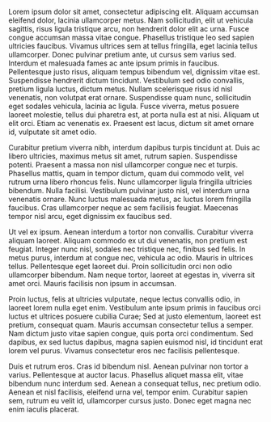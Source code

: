 Lorem ipsum dolor sit amet, consectetur adipiscing elit. Aliquam accumsan eleifend dolor, lacinia ullamcorper metus. Nam sollicitudin, elit ut vehicula sagittis, risus ligula tristique arcu, non hendrerit dolor elit ac urna. Fusce congue accumsan massa vitae congue. Phasellus tristique leo sed sapien ultricies faucibus. Vivamus ultrices sem at tellus fringilla, eget lacinia tellus ullamcorper. Donec pulvinar pretium ante, ut cursus sem varius sed. Interdum et malesuada fames ac ante ipsum primis in faucibus. Pellentesque justo risus, aliquam tempus bibendum vel, dignissim vitae est. Suspendisse hendrerit dictum tincidunt. Vestibulum sed odio convallis, pretium ligula luctus, dictum metus. Nullam scelerisque risus id nisl venenatis, non volutpat erat ornare. Suspendisse quam nunc, sollicitudin eget sodales vehicula, lacinia ac ligula. Fusce viverra, metus posuere laoreet molestie, tellus dui pharetra est, at porta nulla est at nisi. Aliquam ut elit orci. Etiam ac venenatis ex. Praesent est lacus, dictum sit amet ornare id, vulputate sit amet odio.

Curabitur pretium viverra nibh, interdum dapibus turpis tincidunt at. Duis ac libero ultricies, maximus metus sit amet, rutrum sapien. Suspendisse potenti. Praesent a massa non nisl ullamcorper congue nec et turpis. Phasellus mattis, quam in tempor dictum, quam dui commodo velit, vel rutrum urna libero rhoncus felis. Nunc ullamcorper ligula fringilla ultricies bibendum. Nulla facilisi. Vestibulum pulvinar justo nisl, vel interdum urna venenatis ornare. Nunc luctus malesuada metus, ac luctus lorem fringilla faucibus. Cras ullamcorper neque ac sem facilisis feugiat. Maecenas tempor nisl arcu, eget dignissim ex faucibus sed.

Ut vel ex ipsum. Aenean interdum a tortor non convallis. Curabitur viverra aliquam laoreet. Aliquam commodo ex ut dui venenatis, non pretium est feugiat. Integer nunc nisl, sodales nec tristique nec, finibus sed felis. In metus purus, interdum at congue nec, vehicula ac odio. Mauris in ultrices tellus. Pellentesque eget laoreet dui. Proin sollicitudin orci non odio ullamcorper bibendum. Nam neque tortor, laoreet at egestas in, viverra sit amet orci. Mauris facilisis non ipsum in accumsan.

Proin luctus, felis at ultricies vulputate, neque lectus convallis odio, in laoreet lorem nulla eget enim. Vestibulum ante ipsum primis in faucibus orci luctus et ultrices posuere cubilia Curae; Sed at justo elementum, laoreet est pretium, consequat quam. Mauris accumsan consectetur tellus a semper. Nam dictum justo vitae sapien congue, quis porta orci condimentum. Sed dapibus, ex sed luctus dapibus, magna sapien euismod nisl, id tincidunt erat lorem vel purus. Vivamus consectetur eros nec facilisis pellentesque.

Duis et rutrum eros. Cras id bibendum nisl. Aenean pulvinar non tortor a varius. Pellentesque at auctor lacus. Phasellus aliquet massa elit, vitae bibendum nunc interdum sed. Aenean a consequat tellus, nec pretium odio. Aenean et nisl facilisis, eleifend urna vel, tempor enim. Curabitur sapien sem, rutrum eu velit id, ullamcorper cursus justo. Donec eget magna nec enim iaculis placerat.
